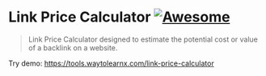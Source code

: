 # Link Price Calculator [![Awesome](https://cdn.rawgit.com/sindresorhus/awesome/d7305f38d29fed78fa85652e3a63e154dd8e8829/media/badge.svg)](https://github.com/sindresorhus/awesome)

>Link Price Calculator designed to estimate the potential cost or value of a backlink on a website.

Try demo: https://tools.waytolearnx.com/link-price-calculator
